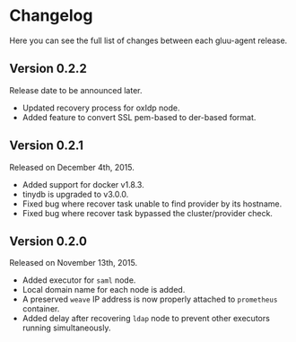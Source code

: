 Changelog
=========

Here you can see the full list of changes between each gluu-agent release.

Version 0.2.2
-------------

Release date to be announced later.

* Updated recovery process for oxIdp node.
* Added feature to convert SSL pem-based to der-based format.

Version 0.2.1
-------------

Released on December 4th, 2015.

* Added support for docker v1.8.3.
* tinydb is upgraded to v3.0.0.
* Fixed bug where recover task unable to find provider by its hostname.
* Fixed bug where recover task bypassed the cluster/provider check.


Version 0.2.0
-------------

Released on November 13th, 2015.

* Added executor for `saml` node.
* Local domain name for each node is added.
* A preserved `weave` IP address is now properly attached to `prometheus` container.
* Added delay after recovering `ldap` node to prevent other executors running simultaneously.
